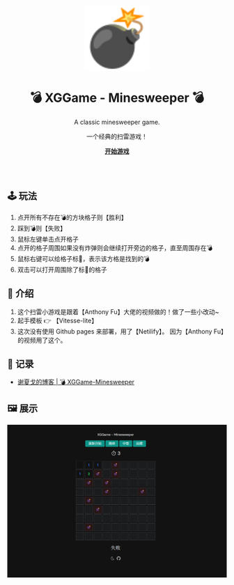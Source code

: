 <p align="center">
<img src='./public/Minesweeper.svg' height="150">
</p>

<h1 align="center">
💣 XGGame - Minesweeper 💣
</h1>
<p align="center">
A classic minesweeper game.
<p>
<p align="center">
    一个经典的扫雷游戏！
<p>

<p align="center">
<a href="https://xggame-minesweeper.netlify.app/"><b>开始游戏</b></a>
</p>
<!-- <p align="center">
 <a href="">Chrome</a> | <a href="">Edge</a> | <a href="">QQ浏览器</a> | <a href="">360浏览器</a>
</p> -->

<br>
<br>

## 🕹️ 玩法

1. 点开所有不存在💣的方块格子则【胜利】
2. 踩到💣则【失败】
3. 鼠标左键单击点开格子
4. 点开的格子周围如果没有炸弹则会继续打开旁边的格子，直至周围存在💣
5. 鼠标右键可以给格子标🚩，表示该方格是找到的💣
6. 双击可以打开周围除了标🚩的格子
## 📖 介绍

1. 这个扫雷小游戏是跟着【Anthony Fu】大佬的视频做的！做了一些小改动~
2. 起手模板 👉 【Vitesse-lite】 
3. 这次没有使用 Github pages 来部署，用了【Netilify】。 因为【Anthony Fu】的视频用了这个。

## 🚀 记录

- [谢夏戈的博客 | 💣 XGGame-Minesweeper](https://xxggg.github.io/Project/XGGame-Minesweeper.html)

## 🖼️ 展示
![图 1](img/showMinesweeper.png)  
